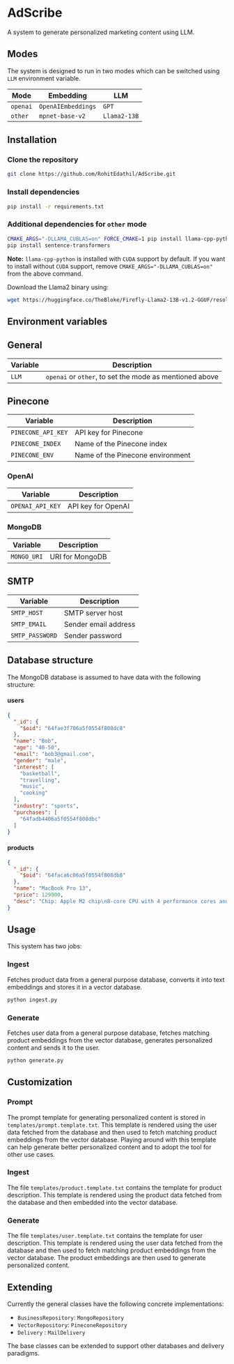 # AdScribe

A system to generate personalized marketing content using LLM.

## Modes

The system is designed to run in two modes which can be switched using `LLM` environment variable.

| Mode     | Embedding          | LLM          |
| -------- | ------------------ | ------------ |
| `openai` | `OpenAIEmbeddings` | `GPT`        |
| `other`  | `mpnet-base-v2`    | `Llama2-13B` |

## Installation

### Clone the repository

```bash
git clone https://github.com/RohitEdathil/AdScribe.git
```

### Install dependencies

```bash
pip install -r requirements.txt
```

### Additional dependencies for `other` mode

```bash
CMAKE_ARGS="-DLLAMA_CUBLAS=on" FORCE_CMAKE=1 pip install llama-cpp-python
pip install sentence-transformers

```

**Note:** `llama-cpp-python` is installed with `CUDA` support by default. If you want to install without `CUDA` support, remove `CMAKE_ARGS="-DLLAMA_CUBLAS=on"` from the above command.

Download the Llama2 binary using:

```bash
wget https://huggingface.co/TheBloke/Firefly-Llama2-13B-v1.2-GGUF/resolve/main/firefly-llama2-13b-v1.2.Q2_K.gguf -O model.bin
```

## Environment variables

## General

| Variable | Description                                             |
| -------- | ------------------------------------------------------- |
| `LLM`    | `openai` or `other`, to set the mode as mentioned above |

## Pinecone

| Variable           | Description                      |
| ------------------ | -------------------------------- |
| `PINECONE_API_KEY` | API key for Pinecone             |
| `PINECONE_INDEX`   | Name of the Pinecone index       |
| `PINECONE_ENV`     | Name of the Pinecone environment |

### OpenAI

| Variable         | Description        |
| ---------------- | ------------------ |
| `OPENAI_API_KEY` | API key for OpenAI |

### MongoDB

| Variable    | Description     |
| ----------- | --------------- |
| `MONGO_URI` | URI for MongoDB |

## SMTP

| Variable        | Description          |
| --------------- | -------------------- |
| `SMTP_HOST`     | SMTP server host     |
| `SMTP_EMAIL`    | Sender email address |
| `SMTP_PASSWORD` | Sender password      |

## Database structure

The MongoDB database is assumed to have data with the following structure:

#### users

```json
{
  "_id": {
    "$oid": "64fae3f706a5f0554f808dc8"
  },
  "name": "Bob",
  "age": "40-50",
  "email": "bob3@gmail.com",
  "gender": "male",
  "interest": [
    "basketball",
    "travelling",
    "music",
    "cooking"
  ],
  "industry": "sports",
  "purchases": [
    "64fadb4406a5f0554f808dbc"
  ]
}
```

#### products

```json
{
  "_id": {
    "$oid": "64faca6c06a5f0554f808db8"
  },
  "name": "MacBook Pro 13",
  "price": 129900,
  "desc": "Chip: Apple M2 chip\n8-core CPU with 4 performance cores and 4 efficiency cores\n10-core GPU\n16-core Neural Engine\n100GB/s memory bandwidth\nDisplay: Retina display\n33.74 cm / 13.3-inch (diagonal) LED-backlit display with IPS technology\n2560x1600 native resolution at 227 pixels per inch with support for millions of colours\n500 nits brightness\nBattery and Power:Up to 20 hours Apple TV app movie playback\nUp to 17 hours wireless web\nMemory: 8GB unified memory (Configurable to: 16GB or 24GB)\nStorage:256GB SSD (Configurable to: 512GB, 1TB or 2TB)\nOr, 512GB SSD (Configurable to: 1TB or 2TB)\nCharging and Expansion: Two Thunderbolt / USB 4 ports with support for Charging, DisplayPort, Thunderbolt 3 (up to 40 Gbps), \nUSB 4 (up to 40Gbps), USB 3.1 Gen 2 (up to 10 Gbps), and a headphone jack.\nWireless: Wi-Fi (802.11ax Wi-Fi 6 wireless networking IEEE) and Bluetooth (Bluetooth 5.0 wireless technology)\nCamera: A built-in FaceTime HD camera\n"
}
```

## Usage

This system has two jobs:

### Ingest

Fetches product data from a general purpose database, converts it into text embeddings and stores it in a vector database.

```bash
python ingest.py
```

### Generate

Fetches user data from a general purpose database, fetches matching product embeddings from the vector database, generates personalized content and sends it to the user.

```bash
python generate.py
```

## Customization

### Prompt

The prompt template for generating personalized content is stored in `templates/prompt.template.txt`. This template is rendered using the user data fetched from the database and then used to fetch matching product embeddings from the vector database. Playing around with this template can help generate better personalized content and to adopt the tool for other use cases.

### Ingest

The file `templates/product.template.txt` contains the template for product description. This template is rendered using the product data fetched from the database and then embedded into the vector database.

### Generate

The file `templates/user.template.txt` contains the template for user description. This template is rendered using the user data fetched from the database and then used to fetch matching product embeddings from the vector database. The product embeddings are then used to generate personalized content.

## Extending

Currently the general classes have the following concrete implementations:

- `BusinessRepository`: `MongoRepository`
- `VectorRepository`: `PineconeRepository`
- `Delivery` : `MailDelivery`

The base classes can be extended to support other databases and delivery paradigms.
